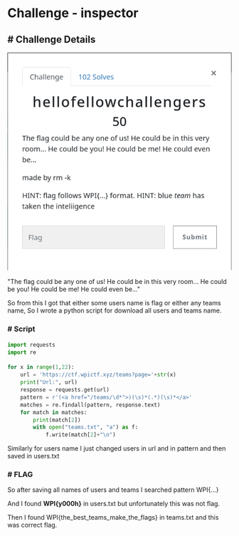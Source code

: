 # Challenge - inspector

## # Challenge Details

![Details](images/7.png)



"The flag could be any one of us! He could be in this very room... He could be you! He could be me! He could even be..."

So from this I got that either some users name is flag or either any teams name, So I wrote a python script for download all users and teams name.

### # Script

```python
import requests
import re

for x in range(1,22):
    url = 'https://ctf.wpictf.xyz/teams?page='+str(x)
    print("Url:", url)
    response = requests.get(url)
    pattern = r'(<a href="/teams/\d*">)(\s)*(.*)(\s)*</a>'
    matches = re.findall(pattern, response.text)
    for match in matches:
        print(match[2])
        with open("teams.txt", "a") as f:
            f.write(match[2]+"\n")
```



Similarly for users name I just changed users in url and in pattern and then saved in users.txt

### # FLAG

So after saving all names of users and teams I searched pattern WPI{...}

And I found **WPI{y000h}** in users.txt but unfortunately this was not flag.

Then I found WPI{the_best_teams_make_the_flags} in teams.txt and this was correct flag.